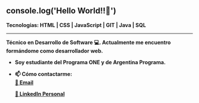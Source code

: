 console.log('Hello World!!👋')
------------------------------------------------------
<b>Tecnologías: HTML | CSS | JavaScript | GIT | Java | SQL<b>
<hr>

Técnico en Desarrollo de Software 💻. Actualmente me encuentro formándome como desarrollador web. 
- Soy estudiante del Programa ONE y de Argentina Programa.
- 📫 <b>Cómo contactarme:<b> 
  <br>
  <a href="mailto:roberalegre14@gmail.com">📧 Email</a>
  
  <a href="https://www.linkedin.com/in/roberto-alegre96/">💼 LinkedIn Personal<a>

 

